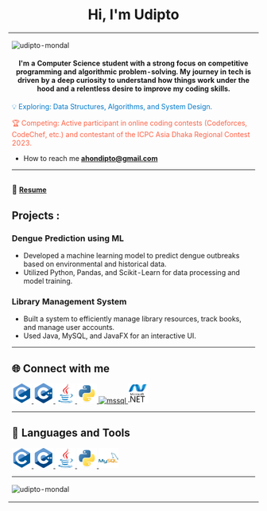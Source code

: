 <h1 align="center">Hi, I'm Udipto</h1>

<table>
  <tr>
    <td>

<p align="left"> <img src="https://komarev.com/ghpvc/?username=udipto-mondal&label=Profile%20views&color=0e75b6&style=flat" alt="udipto-mondal" /> </p>

<h4 align="center">
I'm a Computer Science student with a strong focus on competitive programming and algorithmic problem-solving. My journey in tech is driven by a deep curiosity to understand how things work under the hood and a relentless desire to improve my coding skills.
</h4>

<p style="color: #007acc;">💡 Exploring: Data Structures, Algorithms, and System Design.</p>
<p style="color: #ff6347;">🏆 Competing: Active participant in online coding contests (Codeforces, CodeChef, etc.) and contestant of the ICPC Asia Dhaka Regional Contest 2023.</p>

-  How to reach me **ahondipto@gmail.com**

---


## 


<p><strong><big>📄</big> <a href="https://github.com/Udipto-Mondal/Resume-/blob/main/Resume.pdf" target="_blank">Resume</a></strong></p>

  


##   Projects :

###  Dengue Prediction using ML  
- Developed a machine learning model to predict dengue outbreaks based on environmental and historical data.  
- Utilized Python, Pandas, and Scikit-Learn for data processing and model training.  

###  Library Management System  
- Built a system to efficiently manage library resources, track books, and manage user accounts.  
- Used Java, MySQL, and JavaFX for an interactive UI.  

---

## 🌐 Connect with me  

<p align="left"> 
  <a href="https://www.cprogramming.com/" target="_blank"> <img src="https://raw.githubusercontent.com/devicons/devicon/master/icons/c/c-original.svg" alt="c" width="40" height="40"/> </a> 
  <a href="https://www.w3schools.com/cpp/" target="_blank"> <img src="https://raw.githubusercontent.com/devicons/devicon/master/icons/cplusplus/cplusplus-original.svg" alt="cplusplus" width="40" height="40"/> </a> 
  <a href="https://www.java.com" target="_blank"> <img src="https://raw.githubusercontent.com/devicons/devicon/master/icons/java/java-original.svg" alt="java" width="40" height="40"/> </a> 
  <a href="https://www.python.org" target="_blank"> <img src="https://raw.githubusercontent.com/devicons/devicon/master/icons/python/python-original.svg" alt="python" width="40" height="40"/> </a> 
  <a href="https://learn.microsoft.com/en-us/sql/" target="_blank"> <img src="https://www.svgrepo.com/show/303229/microsoft-sql-server-logo.svg" alt="mssql" width="40" height="40"/> </a> 
  <a href="https://dotnet.microsoft.com/" target="_blank"> <img src="https://raw.githubusercontent.com/devicons/devicon/master/icons/dot-net/dot-net-original-wordmark.svg" alt="dotnet" width="40" height="40"/> </a> 
</p>



---

## 🚀 Languages and Tools  

<p align="left"> 
  <a href="https://www.cprogramming.com/" target="_blank"> <img src="https://raw.githubusercontent.com/devicons/devicon/master/icons/c/c-original.svg" alt="c" width="40" height="40"/> </a> 
  <a href="https://www.w3schools.com/cpp/" target="_blank"> <img src="https://raw.githubusercontent.com/devicons/devicon/master/icons/cplusplus/cplusplus-original.svg" alt="cplusplus" width="40" height="40"/> </a> 
  <a href="https://www.java.com" target="_blank"> <img src="https://raw.githubusercontent.com/devicons/devicon/master/icons/java/java-original.svg" alt="java" width="40" height="40"/> </a> 
  <a href="https://www.python.org" target="_blank"> <img src="https://raw.githubusercontent.com/devicons/devicon/master/icons/python/python-original.svg" alt="python" width="40" height="40"/> </a> 
  <a href="https://www.mysql.com/" target="_blank"> <img src="https://raw.githubusercontent.com/devicons/devicon/master/icons/mysql/mysql-original-wordmark.svg" alt="mysql" width="40" height="40"/> </a> 
  
</p>

---

<p><img align="center" src="https://github-readme-stats.vercel.app/api/top-langs?username=udipto-mondal&show_icons=true&locale=en&layout=compact" alt="udipto-mondal" /></p>
